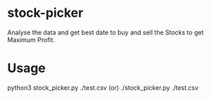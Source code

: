 # stock-picker
Analyse the data and get best date to buy and sell the Stocks to get Maximum Profit.

# Usage
python3 stock_picker.py ./test.csv (or) ./stock_picker.py ./test.csv
